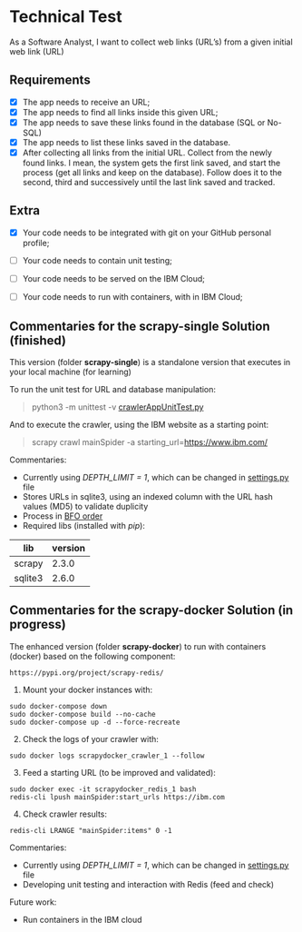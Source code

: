 
# Technical Test
As a Software Analyst, I want to collect web links (URL’s) from a given initial web link (URL)

## Requirements
- [X] The app needs to receive an URL;
- [X] The app needs to find all links inside this given URL;
- [X] The app needs to save these links found in the database (SQL or No-SQL)
- [X] The app needs to list these links saved in the database.
- [X] After collecting all links from the initial URL. Collect from the newly found links. I mean, the system gets the first link saved, and start the process (get all links and keep on the database). Follow does it to the second, third and successively until the last link saved and tracked.

## Extra
- [X] Your code needs to be integrated with git on your GitHub personal profile;
- [ ] Your code needs to contain unit testing;
- [ ] Your code needs to be served on the IBM Cloud;
- [ ] Your code needs to run with containers, with in IBM Cloud;


## Commentaries for the scrapy-single Solution (finished)
This version (folder **scrapy-single**) is a standalone version that executes in your local machine (for learning)

To run the unit test for URL and database manipulation:
> python3 -m unittest -v [crawlerAppUnitTest.py](scrapy-single/crawlerAppUnitTest.py)

And to execute the crawler, using the IBM website as a starting point:
> scrapy crawl mainSpider -a starting_url=https://www.ibm.com/

Commentaries:
- Currently using *DEPTH_LIMIT = 1*, which can be changed in [settings.py](scrapy-single/crawlerApp/settings.py) file
- Stores URLs in sqlite3, using an indexed column with the URL hash values (MD5) to validate duplicity
- Process in [BFO order](https://docs.scrapy.org/en/latest/faq.html)
- Required libs (installed with *pip*):

|     lib | version |
| ------- | ------- |
| scrapy  | 2.3.0   |
| sqlite3 | 2.6.0   |


## Commentaries for the scrapy-docker Solution (in progress)
The enhanced version (folder **scrapy-docker**) to run with containers (docker) based on the following component:
```
https://pypi.org/project/scrapy-redis/
```

1) Mount your docker instances with:
```
sudo docker-compose down
sudo docker-compose build --no-cache
sudo docker-compose up -d --force-recreate
```

2) Check the logs of your crawler with:
```
sudo docker logs scrapydocker_crawler_1 --follow
```

3) Feed a starting URL (to be improved and validated):
```
sudo docker exec -it scrapydocker_redis_1 bash
redis-cli lpush mainSpider:start_urls https://ibm.com
```

4) Check crawler results:
```
redis-cli LRANGE "mainSpider:items" 0 -1
```

Commentaries:
- Currently using *DEPTH_LIMIT = 1*, which can be changed in [settings.py](scrapy-docker/crawlerApp/crawler/settings.py) file
- Developing unit testing and interaction with Redis (feed and check)

Future work:
- Run containers in the IBM cloud